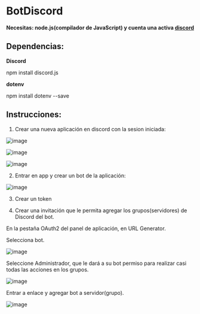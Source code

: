 # BotDiscord

__Necesitas: node.js(compilador de JavaScript) y cuenta una activa [discord](https://discord.com)__


## Dependencias:

__Discord__

npm install discord.js

__dotenv__

npm install dotenv --save


## Instrucciones:


1. Crear una nueva aplicación en discord con la sesion iniciada:

![image](https://user-images.githubusercontent.com/99162884/189795143-c44e4247-276b-4249-9027-5b1a797e3bd2.png)

![image](https://user-images.githubusercontent.com/99162884/189795364-2718aacf-7245-406b-bbfc-fd8e718a6f02.png)

![image](https://user-images.githubusercontent.com/99162884/189795427-1ee124a9-a047-4b7f-a249-bdb2de7ec6d2.png)

2. Entrar en app y crear un bot de la aplicación:

![image](https://user-images.githubusercontent.com/99162884/189795614-3867ed6d-fdaf-454e-a207-48b701250cc5.png)

3. Crear un token

4. Crear una invitación que le permita agregar los grupos(servidores) de Discord del bot.

 En la pestaña OAuth2 del panel de aplicación, en URL Generator.
 
 Selecciona bot.

![image](https://user-images.githubusercontent.com/99162884/190301626-66440b3f-86cb-4937-bbc9-c2172768c0ef.png)


Seleccione Administrador, que le dará a su bot permiso para realizar casi todas las acciones en los grupos.

![image](https://user-images.githubusercontent.com/99162884/190301772-d3715531-3ce5-4d1a-bd62-3d86243332de.png)


Entrar a enlace y agregar bot a servidor(grupo).

![image](https://user-images.githubusercontent.com/99162884/190836944-850dd6b3-2075-42ef-8456-df9f9a50505b.png)



